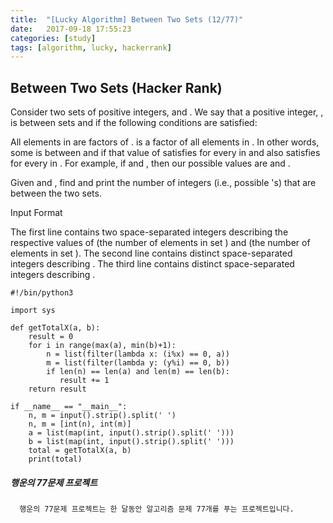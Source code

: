 ```yaml
---
title:  "[Lucky Algorithm] Between Two Sets (12/77)"
date:   2017-09-18 17:55:23
categories: [study]
tags: [algorithm, lucky, hackerrank]
---
```

## Between Two Sets (Hacker Rank)
Consider two sets of positive integers,  and . We say that a positive integer, , is between sets  and  if the following conditions are satisfied:

All elements in  are factors of .
 is a factor of all elements in .
In other words, some  is between  and  if that value of  satisfies  for every  in  and also satisfies  for every  in . For example, if  and , then our possible  values are and .

Given  and , find and print the number of integers (i.e., possible 's) that are between the two sets.

Input Format

The first line contains two space-separated integers describing the respective values of  (the number of elements in set ) and  (the number of elements in set ).
The second line contains  distinct space-separated integers describing .
The third line contains  distinct space-separated integers describing .

```
#!/bin/python3

import sys

def getTotalX(a, b):
    result = 0
    for i in range(max(a), min(b)+1):
        n = list(filter(lambda x: (i%x) == 0, a))
        m = list(filter(lambda y: (y%i) == 0, b))
        if len(n) == len(a) and len(m) == len(b):
           result += 1
    return result     

if __name__ == "__main__":
    n, m = input().strip().split(' ')
    n, m = [int(n), int(m)]
    a = list(map(int, input().strip().split(' ')))
    b = list(map(int, input().strip().split(' ')))
    total = getTotalX(a, b)
    print(total)
```

##### 행운의 77문제 프로젝트
```
  행운의 77문제 프로젝트는 한 달동안 알고리즘 문제 77개를 푸는 프로젝트입니다.
```
